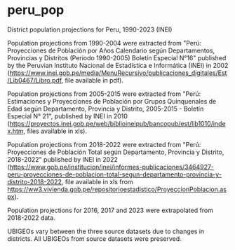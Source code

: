 # peru_pop
District population projections for Peru, 1990-2023 (INEI)

Population projections from 1990-2004 were extracted from "Perú: Proyecciones de Población por Años Calendario según Departamentos, Provincias y Distritos (Periodo 1990-2005) Boletín Especial N°16" published by the Peruvian Instituto Nacional de Estadística e Informática (INEI) in 2002 (https://www.inei.gob.pe/media/MenuRecursivo/publicaciones_digitales/Est/Lib0467/Libro.pdf, file available in pdf).

Population projections from 2005-2015 were extracted from "Perú: Estimaciones y Proyecciones de Población por Grupos Quinquenales de Edad según Departamento, Provincia y Distrito, 2005-2015 - Boletín Especial N° 21", published by INEI in 2010 (https://proyectos.inei.gob.pe/web/biblioineipub/bancopub/est/lib1010/index.htm, files available in xls).

Population projections from 2018-2022 were extracted from "Perú: Proyecciones de Población Total según Departamento, Provincia y Distrito, 2018-2022" published by INEI in 2022 (https://www.gob.pe/institucion/inei/informes-publicaciones/3464927-peru-proyecciones-de-poblacion-total-segun-departamento-provincia-y-distrito-2018-2022, file available in xls from https://ww3.vivienda.gob.pe/repositorioestadistico/ProyeccionPoblacion.aspx).

Population projections for 2016, 2017 and 2023 were extrapolated from 2018-2022 data.

UBIGEOs vary between the three source datasets due to changes in districts. All UBIGEOs from source datasets were preserved.
